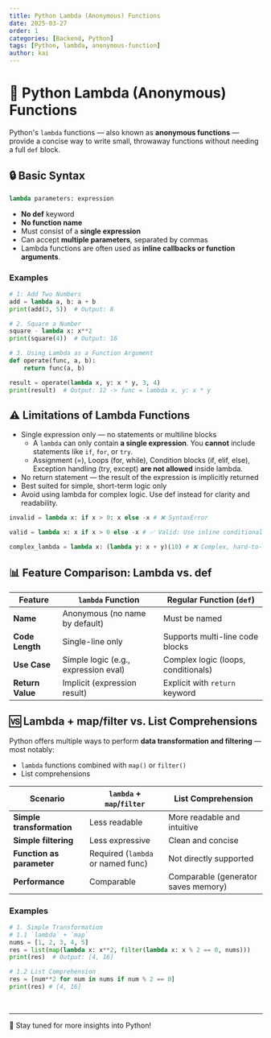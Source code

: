 ```yaml
---
title: Python Lambda (Anonymous) Functions
date: 2025-03-27
order: 1
categories: [Backend, Python]
tags: [Python, lambda, anonymous-function]
author: kai
---
```


# 🚀 Python Lambda (Anonymous) Functions
Python's `lambda` functions — also known as **anonymous functions** — provide a concise way to write small, throwaway functions without needing a full `def` block.

## 🔒 Basic Syntax
```python
lambda parameters: expression
```

- **No def** keyword
- **No function name**
- Must consist of a **single expression**
- Can accept **multiple parameters**, separated by commas
- Lambda functions are often used as **inline callbacks or function arguments**.

### Examples
```python
# 1: Add Two Numbers
add = lambda a, b: a + b
print(add(3, 5))  # Output: 8

# 2. Square a Number
square - lambda x: x**2
print(square(4))  # Output: 16

# 3. Using Lambda as a Function Argument
def operate(func, a, b):
    return func(a, b)

result = operate(lambda x, y: x * y, 3, 4)
print(result)  # Output: 12 -> func = lambda x, y: x * y
```

## ⚠️ Limitations of Lambda Functions
- Single expression only — no statements or multiline blocks
    - A `lambda` can only contain **a single expression**. You **cannot** include statements like `if`, `for`, or `try`.
    - Assignment (=), Loops (for, while), Condition blocks (if, elif, else), Exception handling (try, except)  **are not allowed** inside lambda.
- No return statement — the result of the expression is implicitly returned
- Best suited for simple, short-term logic only
- Avoid using lambda for complex logic. Use def instead for clarity and readability.

```python
invalid = lambda x: if x > 0: x else -x # ❌ SyntaxError

valid = lambda x: x if x > 0 else -x # ✅ Valid: Use inline conditional expressions

complex_lambda = lambda x: (lambda y: x + y)(10) # ❌ Complex, hard-to-read lambda
```


## 📊 Feature Comparison: Lambda vs. def

| Feature         | `lambda` Function                    | Regular Function (`def`)              |
|------------------|--------------------------------------|----------------------------------------|
| **Name**         | Anonymous (no name by default)       | Must be named                          |
| **Code Length**  | Single-line only                     | Supports multi-line code blocks        |
| **Use Case**     | Simple logic (e.g., expression eval) | Complex logic (loops, conditionals)    |
| **Return Value** | Implicit (expression result)         | Explicit with `return` keyword         |


## 🆚 Lambda + map/filter vs. List Comprehensions
Python offers multiple ways to perform **data transformation and filtering** — most notably:

- `lambda` functions combined with `map()` or `filter()`
- List comprehensions

| Scenario                       | `lambda` + `map`/`filter`         | List Comprehension                   |
|-------------------------------|-----------------------------------|--------------------------------------|
| **Simple transformation**     | Less readable                     | More readable and intuitive          |
| **Simple filtering**          | Less expressive                   | Clean and concise                    |
| **Function as parameter**     | Required (`lambda` or named func) | Not directly supported               |
| **Performance**               | Comparable                        | Comparable (generator saves memory)  |

### Examples
```python
# 1. Simple Transformation 
# 1.1 `lambda` + `map`
nums = [1, 2, 3, 4, 5]
res = list(map(lambda x: x**2, filter(lambda x: x % 2 == 0, nums)))
print(res)  # Output: [4, 16]

# 1.2 List Comprehension
res = [num**2 for num in nums if num % 2 == 0]
print(res) # [4, 16]
```




<br>


---

🚀 Stay tuned for more insights into Python!